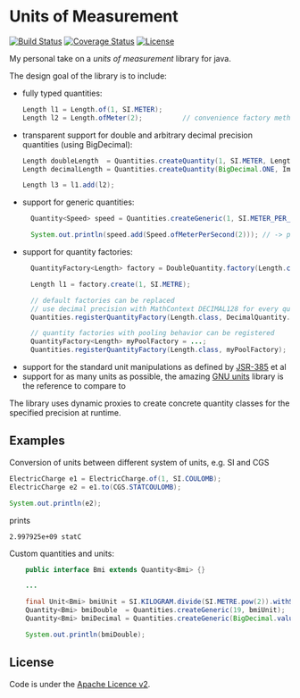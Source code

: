 # Units of Measurement

[![Build Status](https://api.travis-ci.org/netomi/uom.svg?branch=master)](https://travis-ci.org/netomi/uom)
[![Coverage Status](https://coveralls.io/repos/github/netomi/uom/badge.svg?branch=master&service=github)](https://coveralls.io/github/netomi/uom?branch=master)
[![License](http://img.shields.io/:license-apache-blue.svg)](http://www.apache.org/licenses/LICENSE-2.0.html)

My personal take on a _units of measurement_ library for java.

The design goal of the library is to include:

* fully typed quantities:
  ```java
  Length l1 = Length.of(1, SI.METER);
  Length l2 = Length.ofMeter(2);          // convenience factory method for SI unit 
  ```
* transparent support for double and arbitrary decimal precision quantities (using BigDecimal):
  ```java
  Length doubleLength  = Quantities.createQuantity(1, SI.METER, Length.class);
  Length decimalLength = Quantities.createQuantity(BigDecimal.ONE, Imperial.YARD, Length.class);
  
  Length l3 = l1.add(l2);
  ```
* support for generic quantities:
  ```java
    Quantity<Speed> speed = Quantities.createGeneric(1, SI.METER_PER_SECOND);
  
    System.out.println(speed.add(Speed.ofMeterPerSecond(2))); // -> prints 3 m/s
  ```
* support for quantity factories:
  ```java
    QuantityFactory<Length> factory = DoubleQuantity.factory(Length.class);
  
    Length l1 = factory.create(1, SI.METRE);
  
    // default factories can be replaced
    // use decimal precision with MathContext DECIMAL128 for every quantity of type Length:
    Quantities.registerQuantityFactory(Length.class, DecimalQuantity.factory(MathContext.DECIMAL128, Length.class));
  
    // quantity factories with pooling behavior can be registered
    QuantityFactory<Length> myPoolFactory = ...;
    Quantities.registerQuantityFactory(Length.class, myPoolFactory);
  ```  
* support for the standard unit manipulations as defined by [JSR-385](https://www.jcp.org/en/jsr/detail?id=385) et al
* support for as many units as possible, the amazing [GNU units](https://www.gnu.org/software/units/) library is the reference to compare to

The library uses dynamic proxies to create concrete quantity classes for the specified
precision at runtime.

## Examples

Conversion of units between different system of units, e.g. SI and CGS

```java
ElectricCharge e1 = ElectricCharge.of(1, SI.COULOMB);
ElectricCharge e2 = e1.to(CGS.STATCOULOMB);

System.out.println(e2);
```

prints 

```2.997925e+09 statC```


Custom quantities and units:

```java
    public interface Bmi extends Quantity<Bmi> {}

    ...

    final Unit<Bmi> bmiUnit = SI.KILOGRAM.divide(SI.METRE.pow(2)).withSymbol("B").forQuantity(Bmi.class);
    Quantity<Bmi> bmiDouble  = Quantities.createGeneric(19, bmiUnit);
    Quantity<Bmi> bmiDecimal = Quantities.createGeneric(BigDecimal.valueOf(21), bmiUnit);

    System.out.println(bmiDouble);
```

License
-------
Code is under the [Apache Licence v2](https://www.apache.org/licenses/LICENSE-2.0.txt).
